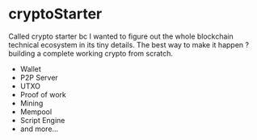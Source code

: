 # cryptoStarter

Called crypto starter bc I wanted to figure out the whole blockchain technical ecosystem in its tiny details. The best way to make it happen ? building a complete working crypto from scratch.

- Wallet
- P2P Server
- UTXO
- Proof of work
- Mining
- Mempool
- Script Engine
- and more...
